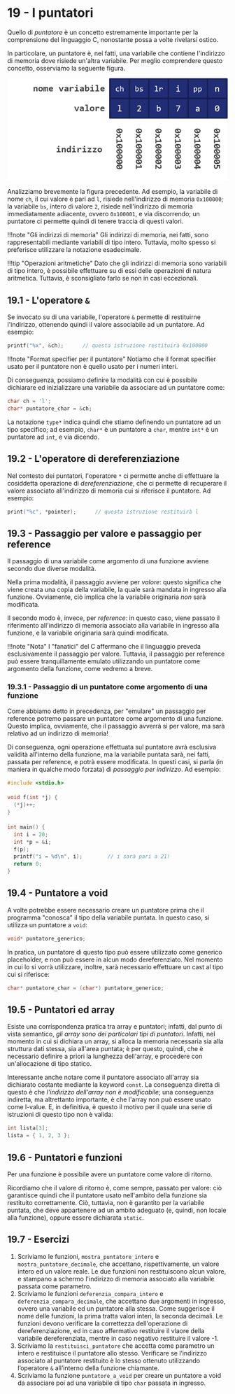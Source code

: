 # 19 - I puntatori

Quello di *puntatore* è un concetto estremamente importante per la comprensione del linguaggio C, nonostante possa a volte rivelarsi ostico.

In particolare, un puntatore è, nei fatti, una variabile che contiene l'indirizzo di memoria dove risiede un'altra variabile. Per meglio comprendere questo concetto, osserviamo la seguente figura.

![pointers](./images/pointers.png)

Analizziamo brevemente la figura precedente. Ad esempio, la variabile di nome `ch`, il cui valore è pari ad `l`, risiede nell'indirizzo di memoria `0x100000`; la variabile `bs`, intero di valore `2`, risiede nell'indirizzo di memoria immediatamente adiacente, ovvero `0x100001`, e via discorrendo; un puntatore ci permette quindi di tenere traccia di questi valori.

!!!note "Gli indirizzi di memoria"
    Gli indirizzi di memoria, nei fatti, sono rappresentabili mediante variabili di tipo intero. Tuttavia, molto spesso si preferisce utilizzare la notazione esadecimale.

!!!tip "Operazioni aritmetiche"
    Dato che gli indirizzi di memoria sono variabili di tipo intero, è possibile effettuare su di essi delle operazioni di natura aritmetica. Tuttavia, è sconsigliato farlo se non in casi eccezionali.

## 19.1 - L'operatore `&`

Se invocato su di una variabile, l'operatore `&` permette di restituirne l'indirizzo, ottenendo quindi il valore associabile ad un puntatore. Ad esempio:

```c
printf("%x", &ch);      // questa istruzione restituirà 0x100000
```

!!!note "Format specifier per il puntatore"
    Notiamo che il format specifier usato per il puntatore non è quello usato per i numeri interi.

Di conseguenza, possiamo definire la modalità con cui è possibile dichiarare ed inizializzare una variabile da associare ad un puntatore come:

```c
char ch = 'l';
char* puntatore_char = &ch;
```

La notazione `type*` indica quindi che stiamo definendo un puntatore ad un tipo specifico; ad esempio, `char*` è un puntatore a `char`, mentre `int*` è un puntatore ad `int`, e via dicendo.

## 19.2 - L'operatore di dereferenziazione

Nel contesto dei puntatori, l'operatore `*` ci permette anche di effettuare la cosiddetta operazione di *dereferenziazione*, che ci permette di recuperare il valore associato all'indirizzo di memoria cui si riferisce il puntatore. Ad esempio:

```c
print("%c", *pointer);      // questa istruzione restituirà l
```

## 19.3 - Passaggio per valore e passaggio per reference

Il passaggio di una variabile come argomento di una funzione avviene secondo due diverse modalità.

Nella prima modalità, il passaggio avviene per *valore*: questo significa che viene creata una copia della variabile, la quale sarà mandata in ingresso alla funzione. Ovviamente, ciò implica che la variabile originaria *non* sarà modificata.

Il secondo modo è, invece, per *reference*: in questo caso, viene passato il riferimento all'indirizzo di memoria associato alla variabile in ingresso alla funzione, e la variabile originaria sarà quindi modificata.

!!!note "Nota"
    I "fanatici" del C affermano che il linguaggio preveda esclusivamente il passaggio per valore. Tuttavia, il passaggio per reference può essere tranquillamente emulato utilizzando un puntatore come argomento della funzione, come vedremo a breve.

### 19.3.1 - Passaggio di un puntatore come argomento di una funzione

Come abbiamo detto in precedenza, per "emulare" un passaggio per reference potremo passare un puntatore come argomento di una funzione. Questo implica, ovviamente, che il passaggio avverrà sì per valore, ma sarà relativo ad un indirizzo di memoria!

Di conseguenza, ogni operazione effettuata sul puntatore avrà esclusiva validità all'interno della funzione, ma la variabile puntata sarà, nei fatti, passata per reference, e potrà essere modificata. In questi casi, si parla (in maniera in qualche modo forzata) di *passaggio per indirizzo*. Ad esempio:

```c
#include <stdio.h>

void f(int *j) {
  (*j)++;
}

int main() {
  int i = 20;
  int *p = &i;
  f(p);
  printf("i = %d\n", i);        // i sarà pari a 21!
  return 0;
}
```

## 19.4 - Puntatore a void

A volte potrebbe essere necessario creare un puntatore prima che il programma "conosca" il tipo della variabile puntata. In questo caso, si utilizza un puntatore a `void`:

```c
void* puntatore_generico;
```

In pratica, un puntatore di questo tipo può essere utilizzato come generico placeholder, e non può essere in alcun modo dereferenziato. Nel momento in cui lo si vorrà utilizzare, inoltre, sarà necessario effettuare un cast al tipo cui si riferisce:

```c
char* puntatore_char = (char*) puntatore_generico;
```

## 19.5 - Puntatori ed array

Esiste una corrispondenza pratica tra array e puntatori; infatti, dal punto di vista semantico, *gli array sono dei particolari tipi di puntatori*. Infatti, nel momento in cui si dichiara un array, si alloca la memoria necessaria sia alla struttura dati stessa, sia all'area puntata; è per questo, quindi, che è necessario definire a priori la lunghezza dell'array, e procedere con un'allocazione di tipo statico.

Interessante anche notare come il puntatore associato all'array sia dichiarato costante mediante la keyword `const`. La conseguenza diretta di questo è che *l'indirizzo dell'array non è modificabile*; una conseguenza indiretta, ma altrettanto importante, è che l'array non può essere usato come l-value. E, in definitiva, è questo il motivo per il quale una serie di istruzioni di questo tipo non è valida:

```c
int lista[3];
lista = { 1, 2, 3 };
```

## 19.6 - Puntatori e funzioni

Per una funzione è possibile avere un puntatore come valore di ritorno.

Ricordiamo che il valore di ritorno è, come sempre, passato per valore: ciò garantisce quindi che il puntatore usato nell'ambito della funzione sia restituito correttamente. Ciò, tuttavia, non è garantito per la variabile puntata, che deve appartenere ad un ambito adeguato (e, quindi, non locale alla funzione), oppure essere dichiarata `static`.

## 19.7 - Esercizi

1. Scriviamo le funzioni, `mostra_puntatore_intero` e `mostra_puntatore_decimale`, che accettano, rispettivamente, un valore intero ed un valore reale. Le due funzioni non restituiscono alcun valore, e stampano a schermo l'indirizzo di memoria associato alla variabile passata come parametro.
2. Scriviamo le funzioni `deferenzia_compara_intero` e `deferenzia_compara_decimale`, che accettano due argomenti in ingresso, ovvero una variabile ed un puntatore alla stessa. Come suggerisce il nome delle funzioni, la prima tratta valori interi, la seconda decimali. Le funzioni devono verificare la correttezza dell'operazione di dereferenziazione, ed in caso affermativo restituire il vlaore della variabile dereferenziata, mentre in caso negativo restituire il valore -1.
3. Scriviamo la `restituisci_puntatore` che accetta come parametro un intero e restituisce il puntatore allo stesso. Verificare se l’indirizzo associato al puntatore restituito è lo stesso ottenuto utilizzando l’operatore `&` all’interno della funzione chiamante.
4. Scriviamo la funzione `puntatore_a_void` per creare un puntatore a void da associare poi ad una variabile di tipo `char` passata in ingresso.
